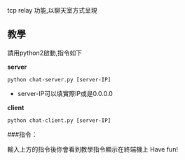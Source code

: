 tcp relay 功能,以聊天室方式呈現

## 教學
請用python2啟動,指令如下

**server**
```
python chat-server.py [server-IP]
```

* server-IP可以填實際IP或是0.0.0.0

**client**
```
python chat-client.py [server-IP]
```

###指令：

輸入上方的指令後你會看到教學指令顯示在終端機上
Have fun!
